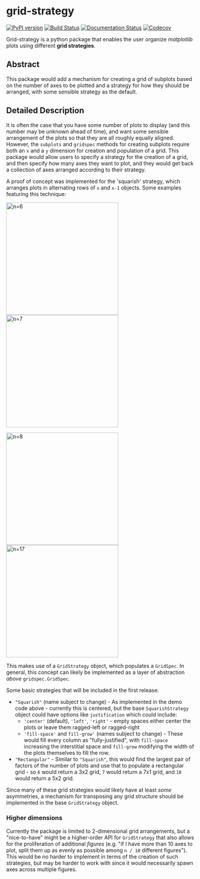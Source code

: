 # grid-strategy

[![PyPI version](https://img.shields.io/badge/PyPI-no-red.svg)](https://github.com/matplotlib/grid-strategy/issues)
[![Build Status](https://dev.azure.com/matplotlib/matplotlib/_apis/build/status/matplotlib.grid-strategy?branchName=master)](https://dev.azure.com/matplotlib/matplotlib/_build/latest?definitionId=2&branchName=master)
[![Documentation Status](https://readthedocs.org/projects/grid-strategy/badge/?version=latest)](https://grid-strategy.readthedocs.io/en/latest/?badge=latest)
[![Codecov](https://img.shields.io/badge/Codecov-no-red.svg)](https://github.com/matplotlib/grid-strategy/issues)

Grid-strategy is a python package that enables the user
organize _matplotlib_ plots using different **grid strategies**.

Abstract
----

This package would add a mechanism for creating a grid of
subplots based on the number of axes to be plotted and
a strategy for how they should be arranged, with some
sensible strategy as the default.

Detailed Description
----

It is often the case that you have some number of
plots to display (and this number may be unknown
ahead of time), and want some sensible arrangement
of the plots so that they are all roughly equally
aligned. However, the `subplots` and `gridspec`
methods for creating subplots require both an `x`
and a `y` dimension for creation and population of
a grid. This package would allow users to specify a
strategy for the creation of a grid, and then specify
how many axes they want to plot, and they would
get back a collection of axes arranged according
to their strategy.

A proof of concept was implemented for the 'squarish'
strategy, which arranges plots in alternating rows
of `x` and `x-1` objects. Some examples featuring this
technique:

<img src="https://gist.github.com/pganssle/afde3d9ae1e9f1d9349cff4a00ddead0/raw/b82d5c2fa3ab34579cfdd4e28be058230fdde199/grid_arrangement06.png" width="300" alt="n=6"> <img src="https://gist.github.com/pganssle/afde3d9ae1e9f1d9349cff4a00ddead0/raw/b82d5c2fa3ab34579cfdd4e28be058230fdde199/grid_arrangement07.png" width="300" alt="n=7">

<img src="https://gist.github.com/pganssle/afde3d9ae1e9f1d9349cff4a00ddead0/raw/b82d5c2fa3ab34579cfdd4e28be058230fdde199/grid_arrangement08.png" width="300" alt="n=8"> <img src="https://gist.github.com/pganssle/afde3d9ae1e9f1d9349cff4a00ddead0/raw/b82d5c2fa3ab34579cfdd4e28be058230fdde199/grid_arrangement17.png" width="300" alt="n=17">

This makes use of a `GridStrategy` object, which populates a `GridSpec`. In general, this concept can likely be implemented as a layer of abstraction *above* `gridspec.GridSpec`.

Some basic strategies that will be included in the first release:

- `"Squarish"` (name subject to change) - As implemented in the demo code above - currently this is centered, but the base `SquarishStrategy` object could have options like `justification` which could include:
    - `'center'` (default), `'left'`, `'right'` - empty spaces either center the plots or leave them ragged-left or ragged-right
    - `'fill-space'` and `fill-grow'` (names subject to change) - These would fill every column as "fully-justified", with `fill-space` increasing the interstitial space and `fill-grow` modifying the width of the plots themselves to fill the row.
- `"Rectangular"` - Similar to `"Squarish"`, this would find the largest pair of factors of the number of plots and use that to populate a rectangular grid - so `6` would return a 3x2 grid, `7` would return a 7x1 grid, and `10` would return a 5x2 grid.

Since many of these grid strategies would likely have at least *some* asymmetries, a mechanism for transposing any grid structure should be implemented in the base `GridStrategy` object.

### Higher dimensions

Currently the package is limited to 2-dimensional
grid arrangements, but a "nice-to-have" might be
a higher-order API for `GridStrategy` that also allows
for the proliferation of additional *figures* (e.g.
"if I have more than 10 axes to plot, split them
up as evenly as possible among `n / 10` different
figures"). This would be no harder to implement
in terms of the creation of such strategies, but
may be harder to work with since it would
necessarily spawn axes across multiple figures.
